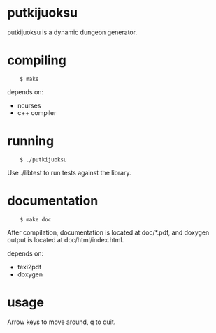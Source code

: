 putkijuoksu
===========

putkijuoksu is a dynamic dungeon generator.

compiling
=========

        $ make

depends on:
* ncurses
* c++ compiler

running
=======

        $ ./putkijuoksu

Use ./libtest to run tests against the library.


documentation
=============

        $ make doc

After compilation, documentation is located at doc/*.pdf, and doxygen output
is located at doc/html/index.html.

depends on:
* texi2pdf
* doxygen

usage
=====

Arrow keys to move around, q to quit.
